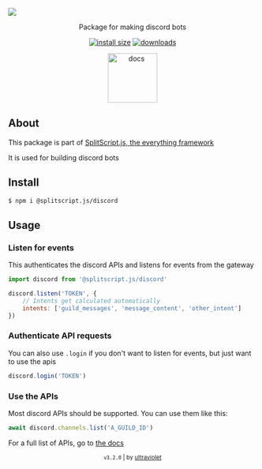 <a href="https://www.npmjs.com/package/@splitscript.js/discord" align="">

![](https://i.imgur.com/L2Jtisg.png)

</a>

<div align="center">

Package for making discord bots

[![install size](https://packagephobia.com/badge?p=@splitscript.js/discord)](https://packagephobia.com/result?p=@splitscript.js/discord) [![downloads](https://img.shields.io/npm/dm/@splitscript.js/discord?color=90ee90&style=flat)](https://www.npmjs.com/package/@splitscript.js/discord)

<a href='https://splitscript.js.org/discord' style='text-decoration:none;'>

<img src='https://i.imgur.com/8PqPYu0.png' alt='docs' height='100px'>

</a>

</div>

## About

This package is part of [SplitScript.js, the everything framework](https://splitscript.js.org)

It is used for building discord bots

## Install

```bash
$ npm i @splitscript.js/discord
```

## Usage

### Listen for events

This authenticates the discord APIs and listens for events from the gateway

```js
import discord from '@splitscript.js/discord'

discord.listen('TOKEN', {
	// Intents get calculated automatically
	intents: ['guild_messages', 'message_content', 'other_intent']
})
```

### Authenticate API requests

You can also use `.login` if you don't want to listen for events, but just want to use the apis

```js
discord.login('TOKEN')
```

### Use the APIs

Most discord APIs should be supported.
You can use them like this:

```ts
await discord.channels.list('A_GUILD_ID')
```

For a full list of APIs, go to [the docs](https://splitscript.js.org/discord)

<div align="center">

<sub><code>v3.2.0</code> | by [ultraviolet](https://github.com/ultravioletasdf)</sub>

</div>
